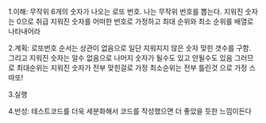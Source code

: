 1.이해: 무작위 6개의 숫자가 나오는 로또 번호. 나는 무작위 번호를 뽑는다. 지워진 숫자는 0으로 취급 지워진 숫자를 어떠한 번호로 가정하고 최대 순위와 최소 순위를 배열로 나타내어라

2.계획: 로또번호 순서는 상관이 없음으로 일단 지워지지 않은 숫자 맞힌 갯수를 구함. 그리고 지워진 숫자는 알수 없음으로 나머지 숫자가 될수도 있고 안될수도 있음 그러므로 최대순위는 지워진 숫자가 전부 맞힌걸로 가정 최소순위는 전부 틀린것 으로 가정 스따또!

3.실행

4.반성: 테스트코드를 더욱 세분화해서 코드를 작성했으면 더 좋았을 듯한 느낌이든다